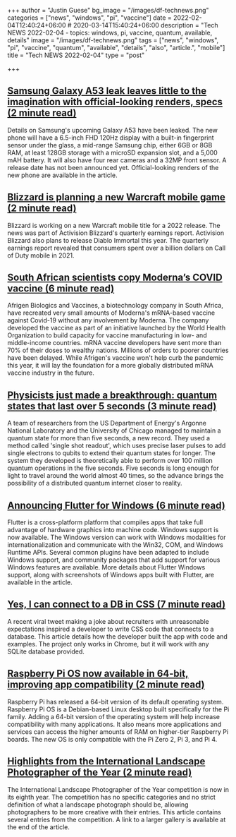 +++
author = "Justin Guese"
bg_image = "/images/df-technews.png"
categories = ["news", "windows", "pi", "vaccine"]
date = 2022-02-04T12:40:24+06:00 # 2020-03-14T15:40:24+06:00
description = "Tech NEWS 2022-02-04 - topics: windows, pi, vaccine, quantum, available, details"
image = "/images/df-technews.png"
tags = ["news", "windows", "pi", "vaccine", "quantum", "available", "details", "also", "article.", "mobile"]
title = "Tech NEWS 2022-02-04"
type = "post"

+++

## [Samsung Galaxy A53 leak leaves little to the imagination with official-looking renders, specs (2 minute read)](https://9to5google.com/2022/02/03/galaxy-a53-specs-leak-renders/)

Details on Samsung's upcoming Galaxy A53 have been leaked. The new phone will have a 6.5-inch FHD 120Hz display with a built-in fingerprint sensor under the glass, a mid-range Samsung chip, either 6GB or 8GB RAM, at least 128GB storage with a microSD expansion slot, and a 5,000 mAH battery. It will also have four rear cameras and a 32MP front sensor. A release date has not been announced yet. Official-looking renders of the new phone are available in the article.

## [Blizzard is planning a new Warcraft mobile game (2 minute read)](https://www.theverge.com/2022/2/3/22916663/activision-blizzard-warcraft-mobile-game-2022-release-date)

Blizzard is working on a new Warcraft mobile title for a 2022 release. The news was part of Activision Blizzard's quarterly earnings report. Activision Blizzard also plans to release Diablo Immortal this year. The quarterly earnings report revealed that consumers spent over a billion dollars on Call of Duty mobile in 2021.

## [South African scientists copy Moderna’s COVID vaccine (6 minute read)](https://www.nature.com/articles/d41586-022-00293-2)

Afrigen Biologics and Vaccines, a biotechnology company in South Africa, have recreated very small amounts of Moderna's mRNA-based vaccine against Covid-19 without any involvement by Moderna. The company developed the vaccine as part of an initiative launched by the World Health Organization to build capacity for vaccine manufacturing in low- and middle-income countries. mRNA vaccine developers have sent more than 70% of their doses to wealthy nations. Millions of orders to poorer countries have been delayed. While Afrigen's vaccine won't help curb the pandemic this year, it will lay the foundation for a more globally distributed mRNA vaccine industry in the future.

## [Physicists just made a breakthrough: quantum states that last over 5 seconds (3 minute read)](https://interestingengineering.com/quatum-state-over-5-seconds)

A team of researchers from the US Department of Energy's Argonne National Laboratory and the University of Chicago managed to maintain a quantum state for more than five seconds, a new record. They used a method called 'single shot readout', which uses precise laser pulses to add single electrons to qubits to extend their quantum states for longer. The system they developed is theoretically able to perform over 100 million quantum operations in the five seconds. Five seconds is long enough for light to travel around the world almost 40 times, so the advance brings the possibility of a distributed quantum internet closer to reality.

## [Announcing Flutter for Windows (6 minute read)](https://medium.com/flutter/announcing-flutter-for-windows-6979d0d01fed)

Flutter is a cross-platform platform that compiles apps that take full advantage of hardware graphics into machine code. Windows support is now available. The Windows version can work with Windows modalities for internationalization and communicate with the Win32, COM, and Windows Runtime APIs. Several common plugins have been adapted to include Windows support, and community packages that add support for various Windows features are available. More details about Flutter Windows support, along with screenshots of Windows apps built with Flutter, are available in the article.

## [Yes, I can connect to a DB in CSS (7 minute read)](https://bit.ly/3301Vze/1/0100017ec46d57bc-bc2e1a13-3043-49f4-af44-b5c8e6e2c83e-000000/YPlObx1JeBVJKW75_gzXKAGyggcMDCkH_fGJ53skQVg=235)

A recent viral tweet making a joke about recruiters with unreasonable expectations inspired a developer to write CSS code that connects to a database. This article details how the developer built the app with code and examples. The project only works in Chrome, but it will work with any SQLite database provided.

## [Raspberry Pi OS now available in 64-bit, improving app compatibility (2 minute read)](https://www.xda-developers.com/raspberry-pi-os-64-bit/)

Raspberry Pi has released a 64-bit version of its default operating system. Raspberry Pi OS is a Debian-based Linux desktop built specifically for the Pi family. Adding a 64-bit version of the operating system will help increase compatibility with many applications. It also means more applications and services can access the higher amounts of RAM on higher-tier Raspberry Pi boards. The new OS is only compatible with the Pi Zero 2, Pi 3, and Pi 4.

## [Highlights from the International Landscape Photographer of the Year (2 minute read)](https://newatlas.com/photography/international-landscape-photography-awards-2021-winners/)

The International Landscape Photographer of the Year competition is now in its eighth year. The competition has no specific categories and no strict definition of what a landscape photograph should be, allowing photographers to be more creative with their entries. This article contains several entries from the competition. A link to a larger gallery is available at the end of the article.

